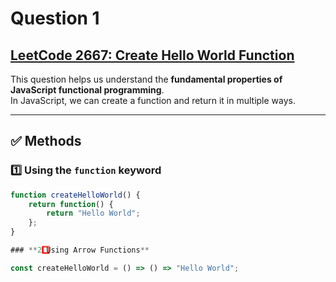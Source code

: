 # Question 1

## [LeetCode 2667: Create Hello World Function](https://leetcode.com/problems/create-hello-world-function/)

This question helps us understand the **fundamental properties of JavaScript functional programming**.  
In JavaScript, we can create a function and return it in multiple ways.

---

## ✅ Methods

### **1️⃣ Using the `function` keyword**

```js
function createHelloWorld() {
    return function() {
        return "Hello World";
    };
}

### **2️⃣ Using Arrow Functions**

const createHelloWorld = () => () => "Hello World";
